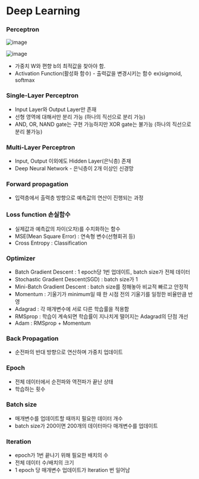 # Deep Learning

### Perceptron
![image](https://user-images.githubusercontent.com/62679143/137453262-f68dbad9-2c7a-4991-8223-806605e56f22.png)

![image](https://user-images.githubusercontent.com/62679143/137453612-b30c91f8-8bbd-4423-b296-4553f2927575.png)
- 가중치 W와 편향 b의 최적값을 찾아야 함.
- Activation Function(활성화 함수) - 출력값을 변경시키는 함수 ex)sigmoid, softmax

### Single-Layer Perceptron
- Input Layer와 Output Layer만 존재
- 선형 영역에 대해서만 분리 가능 (하나의 직선으로 분리 가능)
-  AND, OR, NAND gate는 구현 가능하지만 XOR gate는 불가능 (하나의 직선으로 분리 불가능)

### Multi-Layer Perceptron
- Input, Output 이외에도 Hidden Layer(은닉층) 존재
- Deep Neural Network - 은닉층이 2개 이상인 신경망

### Forward propagation
- 입력층에서 출력층 방향으로 예측값의 연산이 진행되는 과정

### Loss function 손실함수
- 실제값과 예측값의 차이(오차)를 수치화하는 함수
- MSE(Mean Square Error) : 연속형 변수(선형회귀 등)
- Cross Entropy : Classification

### Optimizer
- Batch Gradient Descent : 1 epoch당 1번 업데이트, batch size가 전체 데이터
- Stochastic Gradient Descent(SGD) : batch size가 1
- Mini-Batch Gradient Descent : batch size를 정해놓아 비교적 빠르고 안정적
- Momentum : 기울기가 minimum일 때 한 시점 전의 기울기를 일정한 비율만큼 반영
- Adagrad : 각 매개변수에 서로 다른 학습률을 적용함
- RMSprop : 학습이 계속되면 학습률이 지나치게 떨어지는 Adagrad의 단점 개선
- Adam : RMSprop + Momentum

### Back Propagation
- 순전파의 반대 방향으로 연산하며 가중치 업데이트

### Epoch
- 전체 데이터에서 순전파와 역전파가 끝난 상태
- 학습하는 횟수

### Batch size
- 매개변수를 업데이트할 때까지 필요한 데이터 개수
- batch size가 200이면 200개의 데이터마다 매개변수를 업데이트

### Iteration
- epoch가 1번 끝나기 위해 필요한 배치의 수
- 전체 데이터 수/배치의 크기
- 1 epoch 당 매개변수 업데이트가 Iteration 번 일어남
